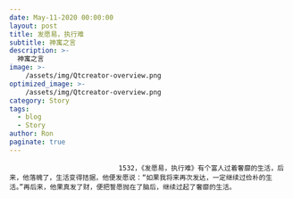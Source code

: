 ```yaml
---
date: May-11-2020 00:00:00
layout: post
title: 发愿易，执行难
subtitle: 神寓之言
description: >-
  神寓之言
image: >-
    /assets/img/Qtcreator-overview.png
optimized_image: >-
    /assets/img/Qtcreator-overview.png
category: Story
tags:
  - blog
  - Story
author: Ron
paginate: true
---
```


							　　1532，《发愿易，执行难》有个富人过着奢靡的生活，后来，他落魄了，生活变得拮据，他便发愿说：“如果我将来再次发达，一定继续过俭朴的生活。”再后来，他果真发了财，便把誓愿抛在了脑后，继续过起了奢靡的生活。
							
							
						